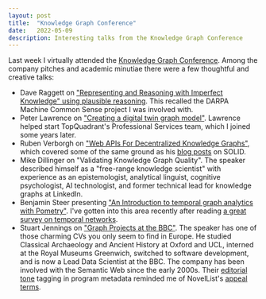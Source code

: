 ```yaml
---
layout: post
title:  "Knowledge Graph Conference"
date:   2022-05-09
description: Interesting talks from the Knowledge Graph Conference
---
```


Last week I virtually attended the [Knowledge Graph Conference](https://www.knowledgegraph.tech/). Among the company pitches and academic minutiae there were a few thoughtful and creative talks:

* Dave Raggett on ["Representing and Reasoning with Imperfect Knowledge" using plausible reasoning](https://github.com/Imperfect-Knowledge/ik2022). This recalled the DARPA Machine Common Sense project I was involved with.
* Peter Lawrence on ["Creating a digital twin graph model"](https://zenodo.org/record/6518057). Lawrence helped start TopQuadrant's Professional Services team, which I joined some years later.
* Ruben Verborgh on ["Web APIs For Decentralized Knowledge Graphs"](https://rubenverborgh.github.io/Knowledge-Graph-Conference-2022/), which covered some of the same ground as his [blog posts](https://ruben.verborgh.org/blog/) on SOLID.
* Mike Dillinger on "Validating Knowledge Graph Quality". The speaker described himself as a "free-range knowledge scientist" with experience as an epistemologist, analytical linguist, cognitive psychologist, AI technologist, and former technical lead for knowledge graphs at LinkedIn.
* Benjamin Steer presenting ["An Introduction to temporal graph analytics with Pometry"](https://zenodo.org/record/6518837). I've gotten into this area recently after reading [a great survey on temporal networks](https://arxiv.org/abs/1108.1780).
* Stuart Jennings on ["Graph Projects at the BBC"](https://zenodo.org/record/6501636). The speaker has one of those charming CVs you only seem to find in Europe. He studied Classical Archaeology and Ancient History at Oxford and UCL, interned at the Royal Museums Greenwich, switched to software development, and is now a Lead Data Scientist at the BBC. The company has been involved with the Semantic Web since the early 2000s. Their [editorial tone](https://www.bbc.co.uk/things/c4093876-59c4-4711-9a1a-d248720b5f64) tagging in program metadata reminded me of NovelList's [appeal terms](https://connect.ebsco.com/s/article/NoveList-Appeals-FAQs?language=en_US).